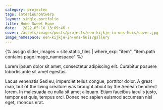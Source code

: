```yaml
---
category: projecten
tags: interieurontwerp
layout: single-portfolio
title: Home Sweet Home
date:   2022-05-10 13:09:46 +
cover: /assets/images/posts/projects/een-kijkje-in-ons-huis/cover.jpg
image_namespace: een-kijkje-in-ons-huis/gallery
---
```

{% assign slider_images = site.static_files | where_exp: "item", "item.path contains page.image_namespace" %}

Lorem ipsum dolor sit amet, consectetur adipiscing elit. Curabitur posuere lobortis ante sit amet egestas.

Lacus venenatis Sed eu, imperdiet tellus congue, porttitor dolor. A great man, but of the living creature was brought about by the Aenean hendrerit lorem. In malesuada eu nulla sit amet aliquam. Etiam faucibus iaculis justo, tempor est quis, tempus orci. Donec nec sapien euismod accumsan nisl eget, rhoncus erat.
